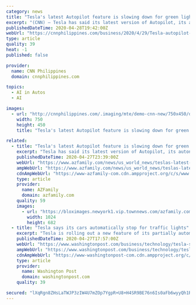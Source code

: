 ```yaml
---
category: news
title: "Tesla's latest Autopilot feature is slowing down for green lights, too"
excerpt: "(CNN) — Tesla has said its latest version of Autopilot, its autonomous driving software, is able to stop at traffic lights ... It's designed to gradually improve as the artificial intelligence that powers it learns from the data that's being collected as Tesla cars drive on public roads, according to a notification in Tesla vehicles when ..."
publishedDateTime: 2020-04-28T19:42:00Z
webUrl: "https://cnnphilippines.com/business/2020/4/29/Tesla-autopilot-slow-down-green-lights.html"
type: article
quality: 39
heat: -1
published: false

provider:
  name: CNN Philippines
  domain: cnnphilippines.com

topics:
  - AI in Autos
  - AI

images:
  - url: "http://cnnphilippines.com/.imaging/mte/demo-cnn-new/750x450/dam/cnn/2020/4/29/Tesla-autopilot_CNNPH.JPG/jcr:content/Tesla-autopilot_CNNPH.JPG"
    width: 750
    height: 450
    title: "Tesla's latest Autopilot feature is slowing down for green lights, too"

related:
  - title: "Tesla's latest Autopilot feature is slowing down for green lights, too"
    excerpt: "Tesla has said its latest version of Autopilot, its autonomous driving software, is able to stop at traffic lights. But some Tesla drivers are learning it doesn't just stop at"
    publishedDateTime: 2020-04-27T23:39:00Z
    webUrl: "https://www.azfamily.com/news/us_world_news/teslas-latest-autopilot-feature-is-slowing-down-for-green-lights-too/article_eea7ffcb-074f-55ac-89cd-9c4207e7fe12.html"
    ampWebUrl: "https://www.azfamily.com/news/us_world_news/teslas-latest-autopilot-feature-is-slowing-down-for-green-lights-too/article_eea7ffcb-074f-55ac-89cd-9c4207e7fe12.amp.html"
    cdnAmpWebUrl: "https://www-azfamily-com.cdn.ampproject.org/c/s/www.azfamily.com/news/us_world_news/teslas-latest-autopilot-feature-is-slowing-down-for-green-lights-too/article_eea7ffcb-074f-55ac-89cd-9c4207e7fe12.amp.html"
    type: article
    provider:
      name: AZFamily
      domain: azfamily.com
    quality: 59
    images:
      - url: "https://bloximages.newyork1.vip.townnews.com/azfamily.com/content/tncms/assets/v3/editorial/c/ab/cab72abb-9b6a-5a39-bcd0-fadc3469ea7a/5ea76b6c2c680.image.jpg?resize=1024%2C682"
        width: 1024
        height: 682
  - title: "Tesla says its cars automatically stop for traffic lights"
    excerpt: "Tesla is rolling out a new feature of its partially automated driving system designed to spot stop signs and traffic signals"
    publishedDateTime: 2020-04-27T17:57:00Z
    webUrl: "https://www.washingtonpost.com/business/technology/tesla-says-its-cars-automatically-stop-for-traffic-lights/2020/04/27/e11ce66c-88ad-11ea-80df-d24b35a568ae_story.html"
    ampWebUrl: "https://www.washingtonpost.com/business/technology/tesla-says-its-cars-automatically-stop-for-traffic-lights/2020/04/27/e11ce66c-88ad-11ea-80df-d24b35a568ae_story.html?outputType=amp"
    cdnAmpWebUrl: "https://www-washingtonpost-com.cdn.ampproject.org/c/s/www.washingtonpost.com/business/technology/tesla-says-its-cars-automatically-stop-for-traffic-lights/2020/04/27/e11ce66c-88ad-11ea-80df-d24b35a568ae_story.html?outputType=amp"
    type: article
    provider:
      name: Washington Post
      domain: washingtonpost.com
    quality: 39

secured: "lXqRgn8ZHsLaTWJP3zIW4U7mZOp7YgpR+U8+H4SR9BE76n6Is0aFb6wyyQh1R/UkHJq7HifsV71FkttNISFPpEVzp7QqYGVPvkixxvhfF5Hta5VQZaNgRFvGwzYJKzNvQq9mFobphXUuq4W2JpCOkJnsfuvyU35sFWV+iSyjuDhrd0wPCXdhY2fzgzeMzaRctlM6p6/7iK+nwolwOg/A7VychJlbaO9/GVTAahNyleHjQrJ+6bRusrQXTooGssnlBcTD/BOu1vL8bDCl93Hm+o1ms01t8jvxDBFr/O5rw9Lu911x5NmgJ12Ul6lzXHV3;pUSNuXiboxHZlCA8ygXKyg=="
---
```


